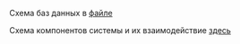 Схема баз данных в [файле](/schema_db.md)

Схема компонентов системы и их взаимодействие [здесь](/schema_services_communication.png)
